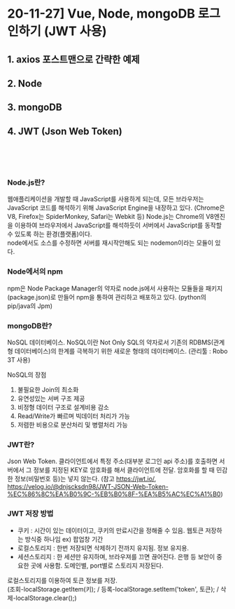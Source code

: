 # 20-11-27] Vue, Node, mongoDB 로그인하기 (JWT 사용)

## 1. axios 포스트맨으로 간략한 예제
## 2. Node
## 3. mongoDB
## 4. JWT (Json Web Token)
<br><br><br>
### Node.js란?
웹애플리케이션을 개발할 때 JavaScript를 사용하게 되는데, 모든 브라우저는 JavaScript 코드를 해석하기 위해 JavaScript Engine을 내장하고 있다. (Chrome은 V8, Firefox는 SpiderMonkey, Safari는 Webkit 등) Node.js는 Chrome의 V8엔진을 이용하여 브라우저에서 JavaScript를 해석하듯이 서버에서 JavaScript를 동작할 수 있도록 하는 환경(플랫폼)이다.<br>node에서도 소스를 수정하면 서버를 재시작안해도 되는 nodemon이라는 모듈이 있다.

### Node에서의 npm
npm은 Node Package Manager의 약자로 node.js에서 사용하는 모듈들을 패키지(package.json)로 만들어 npm을 통하여 관리하고 배포하고 있다. (python의 pip/java의 Jpm)

### mongoDB란?
NoSQL 데이터베이스. NoSQL이란 Not Only SQL의 약자로서 기존의 RDBMS(관계형 데이터베이스)의 한계를 극복하기 위한 새로운 형태의 데이터베이스. (관리툴 : Robo 3T 사용)

NoSQL의 장점
1) 불필요한 Join의 최소화
2) 유연성있는 서버 구조 제공
3) 비정형 데이터 구조로 설계비용 감소
4) Read/Write가 빠르며 빅데이터 처리가 가능
5) 저렴한 비용으로 분산처리 및 병렬처리 가능

### JWT란?
Json Web Token. 클라이언트에서 특정 주소(대부분 로그인 api 주소)를 호출하면 서버에서 그 정보를 지정된 KEY로 암호화를 해서 클라이언트에 전달. 암호화를 할 때 민감한 정보(비밀번호 등)는 넣지 않는다. (참고 https://jwt.io/, https://velog.io/@dnjscksdn98/JWT-JSON-Web-Token-%EC%86%8C%EA%B0%9C-%EB%B0%8F-%EA%B5%AC%EC%A1%B0)

### JWT 저장 방법
- 쿠키 : 시간이 있는 데이터이고, 쿠키의 만료시간을 정해줄 수 있음. 웹토큰 저장하는 방식중 하나임 ex) 팝업창 기간
- 로컬스토리지 : 한번 저장되면 삭제하기 전까지 유지됨. 정보 유지용.
- 세션스토리지 : 한 세션만 유지하며, 브라우져를 끄면 끊어진다. 은행 등 보안이 중요한 곳에 사용함. 도메인별, port별로 스토리지 저장된다.
 
로컬스토리지를 이용하여 토큰 정보를 저장.<br>(조회-localStorage.getItem(키); / 등록-localStorage.setItem('token', 토큰); / 삭제-localStorage.clear();)
